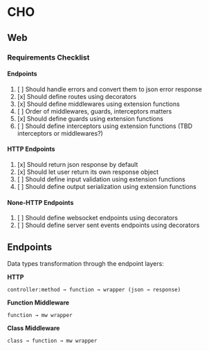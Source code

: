# CHO

## Web

### Requirements Checklist

#### Endpoints

1. [ ] Should handle errors and convert them to json error response
2. [x] Should define routes using decorators
3. [x] Should define middlewares using extension functions
4. [ ] Order of middlewares, guards, interceptors matters
5. [x] Should define guards using extension functions
6. [ ] Should define interceptors using extension functions (TBD interceptors or middlewares?)

#### HTTP Endpoints

1. [x] Should return json response by default
2. [x] Should let user return its own response object
3. [ ] Should define input validation using extension functions
4. [ ] Should define output serialization using extension functions

#### None-HTTP Endpoints

1. [ ] Should define websocket endpoints using decorators
2. [ ] Should define server sent events endpoints using decorators

## Endpoints

Data types transformation through the endpoint layers:

**HTTP**

```
controller:method → function → wrapper (json → response)
```

**Function Middleware**

```
function → mw wrapper
```

**Class Middleware**

```
class → function → mw wrapper
```
